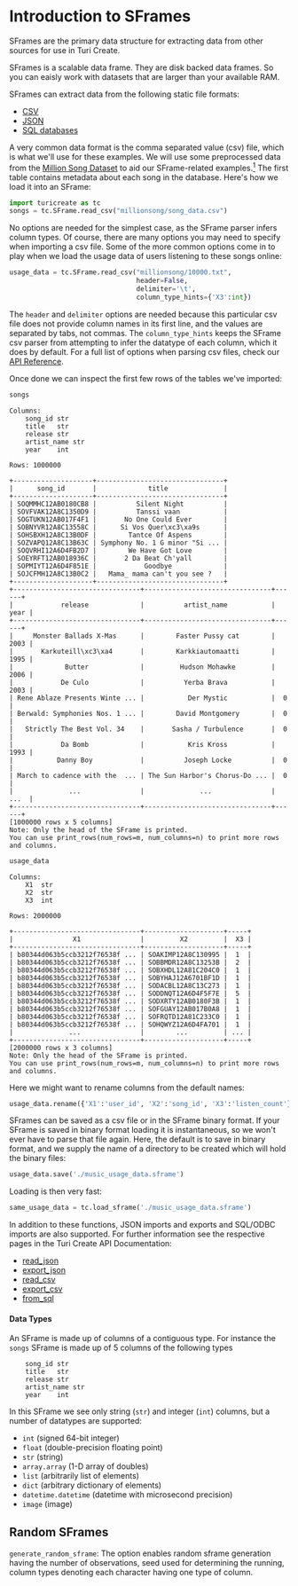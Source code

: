 # Introduction to SFrames

SFrames are the primary data structure for extracting data from other
sources for use in Turi Create.

SFrames is a scalable data frame. They are disk backed data frames. So you can eaisly work with
datasets that are larger than your available RAM.

SFrames can extract data from the following static file formats:

* [CSV](https://apple.github.io/turicreate/docs/api/generated/turicreate.SFrame.read_csv.html#turicreate.SFrame.read_csv)
* [JSON](https://apple.github.io/turicreate/docs/api/generated/turicreate.SFrame.read_json.html?highlight=read_json#turicreate.SFrame.read_json)
* [SQL databases](https://apple.github.io/turicreate/docs/api/generated/turicreate.SFrame.from_sql.html?highlight=sql#turicreate.SFrame.from_sql)

A very common data format is the comma separated value (csv) file, which
is what we'll use for these examples.  We will use some preprocessed data from
the
[Million Song Dataset](https://labrosa.ee.columbia.edu/millionsong/) to
aid our SFrame-related examples.[<sup>1</sup>](../datasets.md)  The first table contains metadata
about each song in the database.  Here's how we load it into an SFrame:

```python
import turicreate as tc
songs = tc.SFrame.read_csv("millionsong/song_data.csv")
```

No options are needed for the simplest case, as the SFrame parser infers
column types. Of course, there are many options you may need to specify
when importing a csv file.  Some of the more common options come in to
play when we load the usage data of users listening to these songs
online:

```python
usage_data = tc.SFrame.read_csv("millionsong/10000.txt",
                                header=False,
                                delimiter='\t',
                                column_type_hints={'X3':int})
```

The `header` and `delimiter` options are needed because this particular
csv file does not provide column names in its first line, and the values
are separated by tabs, not commas.  The `column_type_hints` keeps the
SFrame csv parser from attempting to infer the datatype of each column,
which it does by default.  For a full list of options when parsing csv
files, check our [API
Reference](https://apple.github.io/turicreate/docs/api/generated/turicreate.SFrame.read_csv.html#turicreate.SFrame.read_csv).

Once done we can inspect the first few rows of the tables we've
imported:

```python
songs
```

```
Columns:
	song_id	str
	title	str
	release	str
	artist_name	str
	year	int

Rows: 1000000

+--------------------+--------------------------------+
|      song_id       |             title              |
+--------------------+--------------------------------+
| SOQMMHC12AB0180CB8 |          Silent Night          |
| SOVFVAK12A8C1350D9 |          Tanssi vaan           |
| SOGTUKN12AB017F4F1 |       No One Could Ever        |
| SOBNYVR12A8C13558C |      Si Vos Quer\xc3\xa9s      |
| SOHSBXH12A8C13B0DF |        Tantce Of Aspens        |
| SOZVAPQ12A8C13B63C | Symphony No. 1 G minor "Si ... |
| SOQVRHI12A6D4FB2D7 |        We Have Got Love        |
| SOEYRFT12AB018936C |       2 Da Beat Ch'yall        |
| SOPMIYT12A6D4F851E |            Goodbye             |
| SOJCFMH12A8C13B0C2 |   Mama_ mama can't you see ?   |
+--------------------+--------------------------------+
+--------------------------------+--------------------------------+------+
|            release             |          artist_name           | year |
+--------------------------------+--------------------------------+------+
|     Monster Ballads X-Mas      |        Faster Pussy cat        | 2003 |
|       Karkuteill\xc3\xa4       |        Karkkiautomaatti        | 1995 |
|             Butter             |         Hudson Mohawke         | 2006 |
|            De Culo             |          Yerba Brava           | 2003 |
| Rene Ablaze Presents Winte ... |           Der Mystic           |  0   |
| Berwald: Symphonies Nos. 1 ... |        David Montgomery        |  0   |
|   Strictly The Best Vol. 34    |       Sasha / Turbulence       |  0   |
|            Da Bomb             |           Kris Kross           | 1993 |
|           Danny Boy            |          Joseph Locke          |  0   |
| March to cadence with the  ... | The Sun Harbor's Chorus-Do ... |  0   |
|              ...               |              ...               | ...  |
+--------------------------------+--------------------------------+------+
[1000000 rows x 5 columns]
Note: Only the head of the SFrame is printed.
You can use print_rows(num_rows=m, num_columns=n) to print more rows and columns.
```


```python
usage_data
```

```
Columns:
	X1	str
	X2	str
	X3	int

Rows: 2000000

+--------------------------------+--------------------+-----+
|               X1               |         X2         |  X3 |
+--------------------------------+--------------------+-----+
| b80344d063b5ccb3212f76538f ... | SOAKIMP12A8C130995 |  1  |
| b80344d063b5ccb3212f76538f ... | SOBBMDR12A8C13253B |  2  |
| b80344d063b5ccb3212f76538f ... | SOBXHDL12A81C204C0 |  1  |
| b80344d063b5ccb3212f76538f ... | SOBYHAJ12A6701BF1D |  1  |
| b80344d063b5ccb3212f76538f ... | SODACBL12A8C13C273 |  1  |
| b80344d063b5ccb3212f76538f ... | SODDNQT12A6D4F5F7E |  5  |
| b80344d063b5ccb3212f76538f ... | SODXRTY12AB0180F3B |  1  |
| b80344d063b5ccb3212f76538f ... | SOFGUAY12AB017B0A8 |  1  |
| b80344d063b5ccb3212f76538f ... | SOFRQTD12A81C233C0 |  1  |
| b80344d063b5ccb3212f76538f ... | SOHQWYZ12A6D4FA701 |  1  |
|              ...               |        ...         | ... |
+--------------------------------+--------------------+-----+
[2000000 rows x 3 columns]
Note: Only the head of the SFrame is printed.
You can use print_rows(num_rows=m, num_columns=n) to print more rows and columns.
```

Here we might want to rename columns from the default names:

```python
usage_data.rename({'X1':'user_id', 'X2':'song_id', 'X3':'listen_count'})
```
SFrames can be saved as a csv file or in the SFrame binary format.  If
your SFrame is saved in binary format loading it is instantaneous, so we
won't ever have to parse that file again.  Here, the default is to save
in binary format, and we supply the name of a directory to be created
which will hold the binary files:

```python
usage_data.save('./music_usage_data.sframe')
```

Loading is then very fast:

```python
same_usage_data = tc.load_sframe('./music_usage_data.sframe')
```

In addition to these functions, JSON imports and exports and SQL/ODBC
imports are also supported. For further information see the respective pages in the Turi
Create API Documentation:
* [read_json](https://apple.github.io/turicreate/docs/api/generated/turicreate.SFrame.read_json.html)
* [export_json](https://apple.github.io/turicreate/docs/api/generated/turicreate.SFrame.export_json.html)
* [read_csv](https://apple.github.io/turicreate/docs/api/generated/turicreate.SFrame.read_csv.html)
* [export_csv](https://apple.github.io/turicreate/docs/api/generated/turicreate.SFrame.export_csv.html)
* [from_sql](https://apple.github.io/turicreate/docs/api/generated/turicreate.SFrame.from_sql.html)


#### Data Types

An SFrame is made up of columns of a contiguous type. For instance the `songs`
SFrame is made up of 5 columns of the following types

```
	song_id	str
	title	str
	release	str
	artist_name	str
	year	int
```

In this SFrame we see only string (`str`) and integer (`int`) columns, but a
number of datatypes are supported:

* `int` (signed 64-bit integer)
* `float` (double-precision floating point)
* `str` (string)
* `array.array` (1-D array of doubles)
* `list` (arbitrarily list of elements)
* `dict` (arbitrary dictionary of elements)
* `datetime.datetime` (datetime with microsecond precision)
* `image` (image)

Random SFrames
--------------

`generate_random_sframe`: The option enables random sframe generation having the number
of observations, seed used for determining the running, column types denoting each
character having one type of column.
